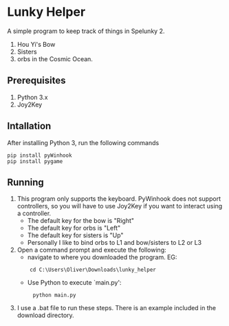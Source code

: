# Lunky Helper

A simple program to keep track of things in Spelunky 2.
 1. Hou Yi's Bow
 2. Sisters
 3. orbs in the Cosmic Ocean.

## Prerequisites

1. Python 3.x
2. Joy2Key

## Intallation

After installing Python 3, run the following commands
```
pip install pyWinhook
pip install pygame
```

## Running

1. This program only supports the keyboard. PyWinhook does not support controllers, so you will have to use Joy2Key if you want to interact using a controller. 
    - The default key for the bow is "Right"
    - The default key for orbs is "Left"
    - The default key for sisters is "Up"
    - Personally I like to bind orbs to L1 and bow/sisters to L2 or L3
1. Open a command prompt and execute the following:
    - navigate to where you downloaded the program. EG:
    ```
        cd C:\Users\Oliver\Downloads\lunky_helper
    ```
   - Use Python to execute `main.py':
   ```
        python main.py
   ```
1. I use a .bat file to run these steps. There is an example included in the download directory.
